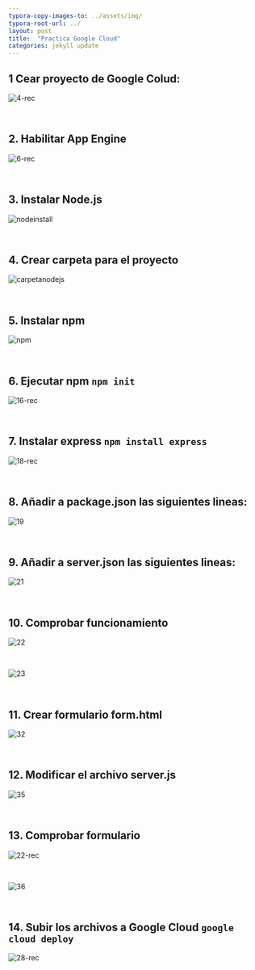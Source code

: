 ```yaml
---
typora-copy-images-to: ../assets/img/
typora-root-url: ../
layout: post
title:  "Practica Google Cloud"
categories: jekyll update
---
```




## 1 Cear proyecto de Google Colud:

![4-rec](/assets/img/4-rec.png)

<br>

## 2.  Habilitar App Engine

![6-rec](/assets/img/6-rec.png)

<br>

## 3.  Instalar Node.js

![nodeinstall](/assets/img/nodeinstall.png)

<br>

## 4. Crear carpeta para el proyecto

![carpetanodejs](/assets/img/carpetanodejs.png)

<br>

## 5. Instalar npm

![npm](/assets/img/npm.png)

<br>

## 6. Ejecutar npm `npm init`

![16-rec](/assets/img/16-rec.png)

<br>

## 7. Instalar express `npm install express`

![18-rec](/assets/img/18-rec-1614513315678.png)

<br>

## 8. Añadir a package.json las siguientes lineas:



![19](/assets/img/19.png)

<br>

## 9. Añadir a server.json las siguientes lineas:

![21](/assets/img/21.png)

<br>

## 10. Comprobar funcionamiento

![22](/assets/img/22.png)

<br>

![23](/assets/img/23.png)

<br>



## 11. Crear formulario form.html

![32](/assets/img/32.png)

<br>

## 12. Modificar el archivo server.js

![35](/assets/img/35.png)

<br>

## 13. Comprobar formulario

![22-rec](/assets/img/22-rec.png)

<br>

![36](/assets/img/36.png)

<br>

## 14. Subir los archivos a Google Cloud `google cloud deploy`

![28-rec](/assets/img/28-rec.png)